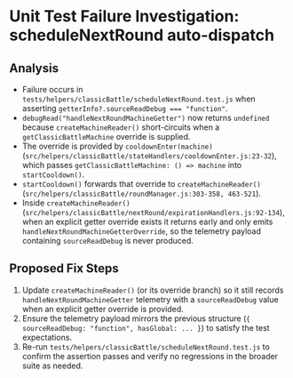 # Unit Test Failure Investigation: scheduleNextRound auto-dispatch

## Analysis

- Failure occurs in `tests/helpers/classicBattle/scheduleNextRound.test.js` when asserting `getterInfo?.sourceReadDebug === "function"`.
- `debugRead("handleNextRoundMachineGetter")` now returns `undefined` because `createMachineReader()` short-circuits when a `getClassicBattleMachine` override is supplied.
- The override is provided by `cooldownEnter(machine)` (`src/helpers/classicBattle/stateHandlers/cooldownEnter.js:23-32`), which passes `getClassicBattleMachine: () => machine` into `startCooldown()`.
- `startCooldown()` forwards that override to `createMachineReader()` (`src/helpers/classicBattle/roundManager.js:303-358, 463-521`).
- Inside `createMachineReader()` (`src/helpers/classicBattle/nextRound/expirationHandlers.js:92-134`), when an explicit getter override exists it returns early and only emits `handleNextRoundMachineGetterOverride`, so the telemetry payload containing `sourceReadDebug` is never produced.

## Proposed Fix Steps

1. Update `createMachineReader()` (or its override branch) so it still records `handleNextRoundMachineGetter` telemetry with a `sourceReadDebug` value when an explicit getter override is provided.
2. Ensure the telemetry payload mirrors the previous structure (`{ sourceReadDebug: "function", hasGlobal: ... }`) to satisfy the test expectations.
3. Re-run `tests/helpers/classicBattle/scheduleNextRound.test.js` to confirm the assertion passes and verify no regressions in the broader suite as needed.
